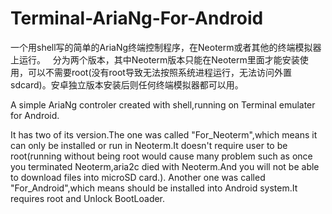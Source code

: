 # Terminal-AriaNg-For-Android
一个用shell写的简单的AriaNg终端控制程序，在Neoterm或者其他的终端模拟器上运行。
 
分为两个版本，其中Neoterm版本只能在Neoterm里面才能安装使用，可以不需要root(没有root导致无法按照系统进程运行，无法访问外置sdcard)。安卓独立版本安装后则任何终端模拟器都可以用。

A simple AriaNg controler created with shell,running on Terminal emulater for Android.

It has two of its version.The one was called "For_Neoterm",which means it can only be installed or run in Neoterm.It doesn't require user to be root(running without being root would cause many problem such as once you terminated Neoterm,aria2c died with Neoterm.And you will not be able to download files into microSD card.).
Another one was called "For_Android",which means should be installed into Android system.It requires root and Unlock BootLoader.
